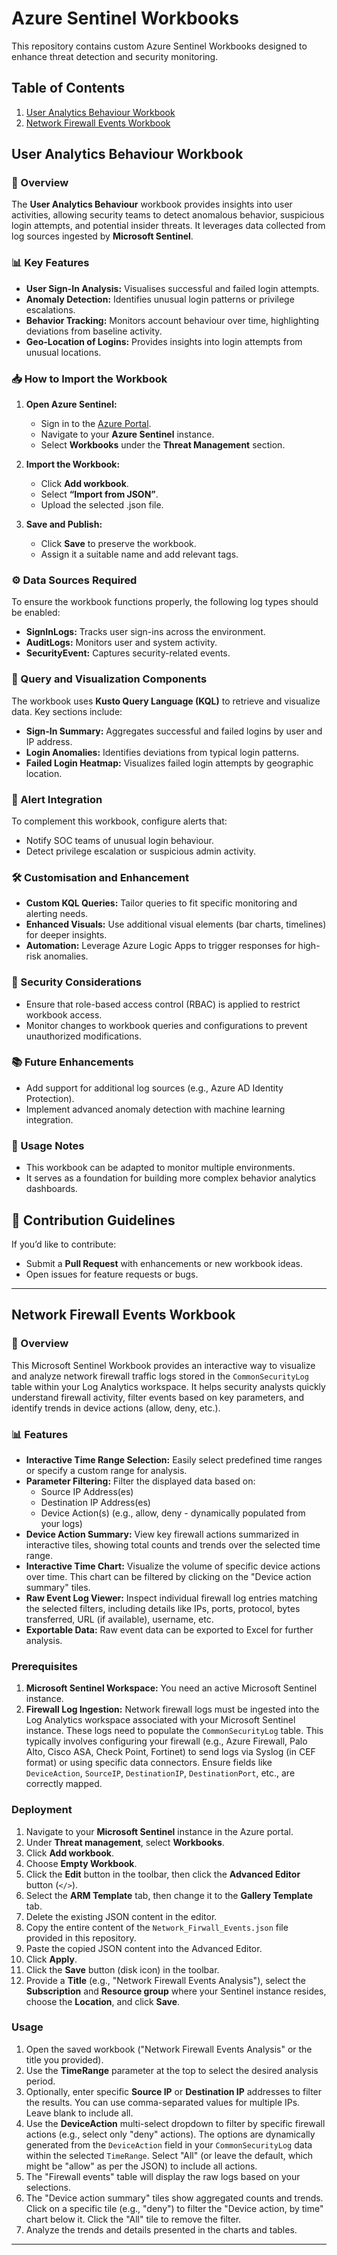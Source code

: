 # Azure Sentinel Workbooks

This repository contains custom Azure Sentinel Workbooks designed to enhance threat detection and security monitoring.

## Table of Contents
1. [User Analytics Behaviour Workbook](#user-analytics-behaviour-workbook)
2. [Network Firewall Events Workbook](#network-firewall-events-workbook)

## User Analytics Behaviour Workbook

### 🎯 Overview
The **User Analytics Behaviour** workbook provides insights into user activities, allowing security teams to detect anomalous behavior, suspicious login attempts, and potential insider threats. It leverages data collected from log sources ingested by **Microsoft Sentinel**.

### 📊 Key Features
- **User Sign-In Analysis:** Visualises successful and failed login attempts.
- **Anomaly Detection:** Identifies unusual login patterns or privilege escalations.
- **Behavior Tracking:** Monitors account behaviour over time, highlighting deviations from baseline activity.
- **Geo-Location of Logins:** Provides insights into login attempts from unusual locations.

### 📥 How to Import the Workbook

1. **Open Azure Sentinel:**
   - Sign in to the [Azure Portal](https://portal.azure.com/).
   - Navigate to your **Azure Sentinel** instance.
   - Select **Workbooks** under the **Threat Management** section.

2. **Import the Workbook:**
   - Click **Add workbook**.
   - Select **“Import from JSON”**.
   - Upload the selected .json file.

3. **Save and Publish:**
   - Click **Save** to preserve the workbook.
   - Assign it a suitable name and add relevant tags.

### ⚙️ Data Sources Required
To ensure the workbook functions properly, the following log types should be enabled:
- **SignInLogs:** Tracks user sign-ins across the environment.
- **AuditLogs:** Monitors user and system activity.
- **SecurityEvent:** Captures security-related events.

### 📡 Query and Visualization Components
The workbook uses **Kusto Query Language (KQL)** to retrieve and visualize data. Key sections include:
- **Sign-In Summary:** Aggregates successful and failed logins by user and IP address.
- **Login Anomalies:** Identifies deviations from typical login patterns.
- **Failed Login Heatmap:** Visualizes failed login attempts by geographic location.

### 🚨 Alert Integration
To complement this workbook, configure alerts that:
- Notify SOC teams of unusual login behaviour.
- Detect privilege escalation or suspicious admin activity.

### 🛠️ Customisation and Enhancement
- **Custom KQL Queries:** Tailor queries to fit specific monitoring and alerting needs.
- **Enhanced Visuals:** Use additional visual elements (bar charts, timelines) for deeper insights.
- **Automation:** Leverage Azure Logic Apps to trigger responses for high-risk anomalies.

### 🔐 Security Considerations
- Ensure that role-based access control (RBAC) is applied to restrict workbook access.
- Monitor changes to workbook queries and configurations to prevent unauthorized modifications.

### 📚 Future Enhancements
- Add support for additional log sources (e.g., Azure AD Identity Protection).
- Implement advanced anomaly detection with machine learning integration.

### 📄 Usage Notes
- This workbook can be adapted to monitor multiple environments.
- It serves as a foundation for building more complex behavior analytics dashboards.

## 🎉 Contribution Guidelines
If you’d like to contribute:
- Submit a **Pull Request** with enhancements or new workbook ideas.
- Open issues for feature requests or bugs.

---

## Network Firewall Events Workbook

### 🎯 Overview

This Microsoft Sentinel Workbook provides an interactive way to visualize and analyze network firewall traffic logs stored in the `CommonSecurityLog` table within your Log Analytics workspace. It helps security analysts quickly understand firewall activity, filter events based on key parameters, and identify trends in device actions (allow, deny, etc.).

### 📊 Features

* **Interactive Time Range Selection:** Easily select predefined time ranges or specify a custom range for analysis.
* **Parameter Filtering:** Filter the displayed data based on:
    * Source IP Address(es)
    * Destination IP Address(es)
    * Device Action(s) (e.g., allow, deny - dynamically populated from your logs)
* **Device Action Summary:** View key firewall actions summarized in interactive tiles, showing total counts and trends over the selected time range.
* **Interactive Time Chart:** Visualize the volume of specific device actions over time. This chart can be filtered by clicking on the "Device action summary" tiles.
* **Raw Event Log Viewer:** Inspect individual firewall log entries matching the selected filters, including details like IPs, ports, protocol, bytes transferred, URL (if available), username, etc.
* **Exportable Data:** Raw event data can be exported to Excel for further analysis.

### Prerequisites

1.  **Microsoft Sentinel Workspace:** You need an active Microsoft Sentinel instance.
2.  **Firewall Log Ingestion:** Network firewall logs must be ingested into the Log Analytics workspace associated with your Microsoft Sentinel instance. These logs need to populate the `CommonSecurityLog` table. This typically involves configuring your firewall (e.g., Azure Firewall, Palo Alto, Cisco ASA, Check Point, Fortinet) to send logs via Syslog (in CEF format) or using specific data connectors. Ensure fields like `DeviceAction`, `SourceIP`, `DestinationIP`, `DestinationPort`, etc., are correctly mapped.

### Deployment

1.  Navigate to your **Microsoft Sentinel** instance in the Azure portal.
2.  Under **Threat management**, select **Workbooks**.
3.  Click **Add workbook**.
4.  Choose **Empty Workbook**.
5.  Click the **Edit** button in the toolbar, then click the **Advanced Editor** button (`</>`).
6.  Select the **ARM Template** tab, then change it to the **Gallery Template** tab.
7.  Delete the existing JSON content in the editor.
8.  Copy the entire content of the `Network_Firwall_Events.json` file provided in this repository.
9.  Paste the copied JSON content into the Advanced Editor.
10. Click **Apply**.
11. Click the **Save** button (disk icon) in the toolbar.
12. Provide a **Title** (e.g., "Network Firewall Events Analysis"), select the **Subscription** and **Resource group** where your Sentinel instance resides, choose the **Location**, and click **Save**.

### Usage

1.  Open the saved workbook ("Network Firewall Events Analysis" or the title you provided).
2.  Use the **TimeRange** parameter at the top to select the desired analysis period.
3.  Optionally, enter specific **Source IP** or **Destination IP** addresses to filter the results. You can use comma-separated values for multiple IPs. Leave blank to include all.
4.  Use the **DeviceAction** multi-select dropdown to filter by specific firewall actions (e.g., select only "deny" actions). The options are dynamically generated from the `DeviceAction` field in your `CommonSecurityLog` data within the selected `TimeRange`. Select "All" (or leave the default, which might be "allow" as per the JSON) to include all actions.
5.  The "Firewall events" table will display the raw logs based on your selections.
6.  The "Device action summary" tiles show aggregated counts and trends. Click on a specific tile (e.g., "deny") to filter the "Device action, by time" chart below it. Click the "All" tile to remove the filter.
7.  Analyze the trends and details presented in the charts and tables.

---
